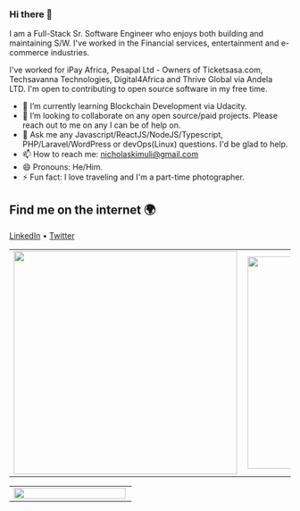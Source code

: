 ### Hi there 👋

I am a Full-Stack Sr. Software Engineer who enjoys both building and maintaining S/W. I've worked in the Financial services, entertainment and e-commerce industries.

I've worked for iPay Africa, Pesapal Ltd - Owners of Ticketsasa.com, Techsavanna Technologies, Digital4Africa and Thrive Global via Andela LTD. I'm open to contributing to open source software in my free time.

- 🌱 I’m currently learning Blockchain Development via Udacity.
- 👯 I’m looking to collaborate on any open source/paid projects. Please reach out to me on any I can be of help on.
- 💬 Ask me any Javascript/ReactJS/NodeJS/Typescript, PHP/Laravel/WordPress or devOps(Linux) questions. I'd be glad to help.
- 📫 How to reach me: [nicholaskimuli@gmail.com](mailto:nicholaskimuli@gmail.com)
- 😄 Pronouns: He/Him.
- ⚡ Fun fact: I love traveling and I'm a part-time photographer.

## Find me on the internet :earth_africa:

[LinkedIn](https://www.linkedin.com/in/nicholaskimuli/) • 
[Twitter](https://twitter.com/nick_kimuli)

<center>
  <table>
    <tr>
        <td><img width="400px" align="left" src="https://github-readme-stats.vercel.app/api?username=NicholasKimuli&count_private=true&show_icons=true&layout=compact" /></td>
        <td><img width="380px" align="left" src="https://github-readme-stats.vercel.app/api/top-langs/?username=NicholasKimuli&hide=html&layout=compact" /></td>
    </tr>   
  </table>
</center>

<center>
  <table>
    <tr>
      <td><img width="200px" height="20px" align="left" src="https://www.codewars.com/users/nick_kimuli/badges/large" /></td>
    </tr>
  </table>
</center>

